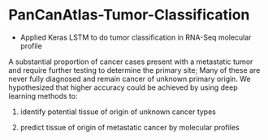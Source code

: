 # PanCanAtlas-Tumor-Classification
- Applied Keras LSTM to do tumor classification in RNA-Seq molecular profile 

A substantial proportion of cancer cases present with a metastatic tumor and require further testing to determine the primary site; Many of these are never fully diagnosed and remain cancer of unknown primary origin. We hypothesized that higher accuracy could be achieved by using deep learning methods to:
  1. identify potential tissue of origin of unknown cancer types 

  2. predict tissue of origin of metastatic cancer by molecular profiles

